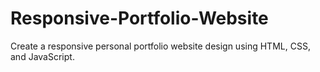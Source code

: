 # Responsive-Portfolio-Website
Create a responsive personal portfolio website design using HTML, CSS, and JavaScript.
